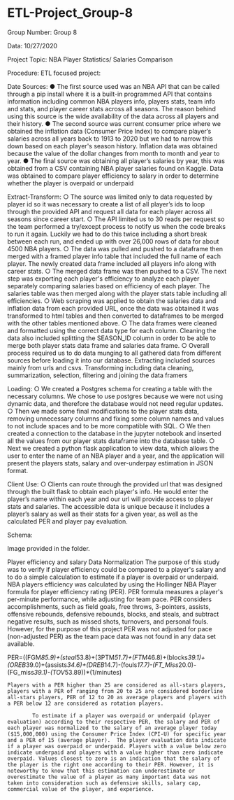 # ETL-Project_Group-8
Group Number: Group 8 

Data: 10/27/2020

Project Topic: NBA Player Statistics/ Salaries Comparison

Procedure: ETL focused project: 

Date Sources: 
    ●	The first source used was an NBA API that can be called through a pip install where it is  a built-in programmed API that contains information including common NBA players info, players stats, team info and stats, and player career stats across all seasons. The reason behind using this source is the wide availability of the data across all players and their history. 
    ●	The second source was current consumer price where we obtained the inflation data (Consumer Price Index) to compare player’s salaries across all years back to 1913 to 2020 but we had to narrow this down based on each player's season history. Inflation data was obtained because the value of the dollar changes from month to month and year to year.
    ●	The final source was obtaining all player’s salaries by year, this was obtained from a CSV containing NBA player salaries found on Kaggle. Data was obtained to compare player efficiency to salary in order to determine whether the player is overpaid or underpaid

Extract-Transform: 
    ○	The source was limited only to data requested by player id so it was necessary to create a list of all player’s ids to loop through the provided API and request all data for each player across all seasons since career start. 
    ○	The API limited us to 30 reads per request so the team performed a try/except process to notify us when the code breaks to run it again. Luckily we had to do this twice including a short break between each run, and ended up with over 26,000 rows of data for about 4500 NBA players.
    ○	The data was pulled and pushed to a dataframe then merged with a framed player info table that included the full name of each player. The newly created data frame included all players info along with career stats.
    ○	The merged data frame was then pushed to a CSV. The next step was exporting each player's efficiency to analyze each player separately comparing salaries based on efficiency of each player. The salaries table was then merged along with the player stats table including all efficiencies. 
    ○	Web scraping was applied to obtain the salaries data and inflation data from each provided URL, once the data was obtained it was transformed to html tables and then converted to dataframes to be merged with the other tables mentioned above.
    ○	The data frames were cleaned and formatted using the correct data type for each column. Cleaning the data also included splitting the SEASON_ID column in order to be able to merge both player stats data frame and salaries data frame. 
    ○	Overall process required us to do data munging to all gathered data from different sources before loading it into our database. Extracting included sources mainly from urls and csvs. Transforming including data cleaning, summarization, selection, filtering and joining the data framers  

Loading:
    ○	We created a Postgres schema for creating a table with the necessary columns. We chose to use postgres because we were not using dynamic data, and therefore the database would not need regular updates.
    ○	Then we made some final modifications to the player stats data, removing unnecessary columns and fixing some column names and values to not include spaces and to be more compatible with SQL.
    ○	We then created a connection to the database in the jupyter notebook and inserted all the values from our player stats dataframe into the database table.
    ○	Next we created a python flask application to view data, which allows the user to enter the name of an NBA player and a year, and the application will present the players stats, salary and over-underpay estimation in JSON format.

Client Use:
    ○	Clients can route through the provided url that was designed through the built flask to obtain each player's info. He would enter the player’s name within each year and our url will provide access to player stats and salaries. The accessible data is unique because it includes a player’s salary as well as their stats for a given year, as well as the calculated PER and player pay evaluation.

Schema:
		
Image provided in the folder.		 


Player efficiency and salary Data Normalization
The purpose of this study was to verify if player efficiency could be compared to a player's salary and to do a simple calculation to estimate if a player is overpaid or underpaid. NBA players efficiency was calculated by using the Hollinger NBA Player formula for player efficiency rating (PER). PER formula measures a player's per-minute performance, while adjusting for team pace. PER considers accomplishments, such as field goals, free throws, 3-pointers, assists, offensive rebounds, defensive rebounds, blocks, and steals, and subtract negative results, such as missed shots, turnovers, and personal fouls. However, for the purpose of this project PER was not adjusted for pace (non-adjusted PER) as the team pace data was not found in any data set available.  

PER=((FGM*85.9)+(steal*53.8)+(3PTM*51.7)+(FTM*46.8)+(blocks*39.1)+(OREB*39.0)+(assists*34.6)+(DREB*14.7)-(fouls*17.7)-(FT_Miss*20.0)-(FG_miss*39.1)-(TOV*53.89))*(1/minutes)

 	Players with a PER higher than 25 are considered as all-stars players, players with a PER of ranging from 20 to 25 are considered borderline all-stars players, PER of 12 to 20 as average players and players with a PER below 12 are considered as rotation players. 

        	To estimate if a player was overpaid or underpaid (player evaluation) according to their respective PER, the salary and PER of each player was normalized to the salary of an average player today ($15,000,000) using the Consumer Price Index (CPI-U) for specific year and a PER of 15 (average player).  The player evaluation data indicate if a player was overpaid or underpaid. Players with a value below zero indicate underpaid and players with a value higher than zero indicate overpaid. Values closest to zero is an indication that the salary of the player is the right one according to their PER. However, it is noteworthy to know that this estimation can underestimate or overestimate the value of a player as many important data was not taken into consideration such as defensive skills, salary cap, commercial value of the player, and experience.  




